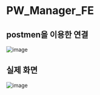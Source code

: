 # PW_Manager_FE

## postmen을 이용한 연결
![image](https://github.com/SafeKeyManager/PW_Manager_FE/assets/55120730/3dc030ea-1c16-4a7c-8eec-238e6d2aadb7)

## 실제 화면
![image](https://github.com/SafeKeyManager/PW_Manager_FE/assets/55120730/b8127555-6b90-45d3-be06-1633a06dcdf4)
